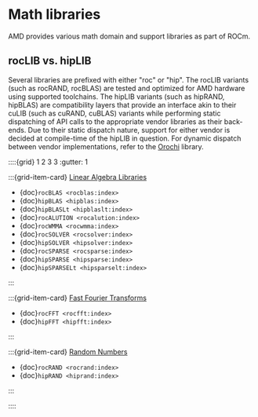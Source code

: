 # Math libraries

AMD provides various math domain and support libraries as part of ROCm.

## rocLIB vs. hipLIB

Several libraries are prefixed with either "roc" or "hip".
The rocLIB variants (such as rocRAND, rocBLAS) are tested and optimized for AMD hardware using supported toolchains.
The hipLIB variants (such as hipRAND, hipBLAS) are compatibility layers that provide an interface akin to their
cuLIB (such as cuRAND, cuBLAS) variants while performing static dispatching of API calls to the appropriate
vendor libraries as their back-ends. Due to their static dispatch nature, support for either vendor is decided
at compile-time of the hipLIB in question. For dynamic dispatch between vendor implementations, refer to the
[Orochi](https://github.com/GPUOpen-LibrariesAndSDKs/Orochi) library.

::::{grid} 1 2 3 3
:gutter: 1

:::{grid-item-card} [Linear Algebra Libraries](./math_linear_algebra.md)

- {doc}`rocBLAS <rocblas:index>`
- {doc}`hipBLAS <hipblas:index>`
- {doc}`hipBLASLt <hipblaslt:index>`
- {doc}`rocALUTION <rocalution:index>`
- {doc}`rocWMMA <rocwmma:index>`
- {doc}`rocSOLVER <rocsolver:index>`
- {doc}`hipSOLVER <hipsolver:index>`
- {doc}`rocSPARSE <rocsparse:index>`
- {doc}`hipSPARSE <hipsparse:index>`
- {doc}`hipSPARSELt <hipsparselt:index>`

:::

:::{grid-item-card} [Fast Fourier Transforms](./math_fft.md)

- {doc}`rocFFT <rocfft:index>`
- {doc}`hipFFT <hipfft:index>`

:::

:::{grid-item-card} [Random Numbers](./rand.md)

- {doc}`rocRAND <rocrand:index>`
- {doc}`hipRAND <hiprand:index>`

:::

::::
